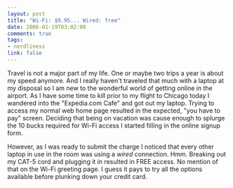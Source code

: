 ```yaml
--- 
layout: post
title: "Wi-Fi: $9.95... Wired: free"
date: 2006-01-19T03:02:00
comments: true
tags:
- nerdliness
link: false
---
```

Travel is not a major part of my life. One or maybe two trips a year is about my speed anymore. And I really haven't traveled that much with a laptop at my disposal so I am new to the wonderful world of getting online in the airport. As I have some time to kill prior to my flight to Chicago today I wandered into the "Expedia.com Cafe" and got out my laptop. Trying to access my normal web home page resulted in the expected, "you have to pay" screen. Deciding that being on vacation was cause enough to splurge the 10 bucks required for Wi-Fi access I started filling in the online signup form.

However, as I was ready to submit the charge I noticed that every other laptop in use in the room was using a _wired_ connection. Hmm. Breaking out my CAT-5 cord and plugging it in resulted in FREE access. No mention of that on the Wi-Fi greeting page. I guess it pays to try all the options available before plunking down your credit card.
